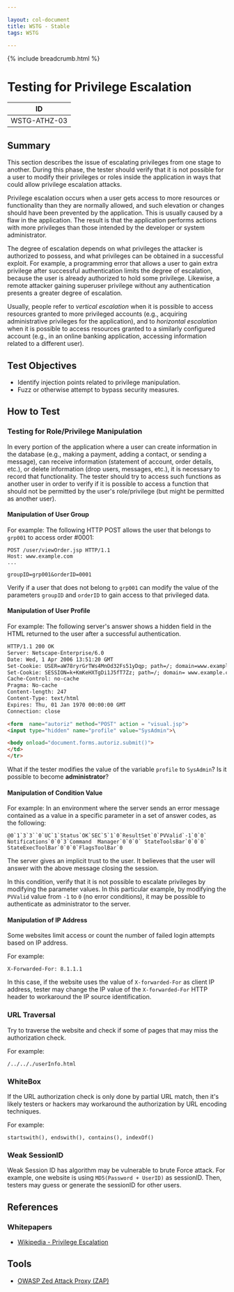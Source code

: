 ```yaml
---

layout: col-document
title: WSTG - Stable
tags: WSTG

---
```


{% include breadcrumb.html %}
# Testing for Privilege Escalation

|ID          |
|------------|
|WSTG-ATHZ-03|

## Summary

This section describes the issue of escalating privileges from one stage to another. During this phase, the tester should verify that it is not possible for a user to modify their privileges or roles inside the application in ways that could allow privilege escalation attacks.

Privilege escalation occurs when a user gets access to more resources or functionality than they are normally allowed, and such elevation or changes should have been prevented by the application. This is usually caused by a flaw in the application. The result is that the application performs actions with more privileges than those intended by the developer or system administrator.

The degree of escalation depends on what privileges the attacker is authorized to possess, and what privileges can be obtained in a successful exploit. For example, a programming error that allows a user to gain extra privilege after successful authentication limits the degree of escalation, because the user is already authorized to hold some privilege. Likewise, a remote attacker gaining superuser privilege without any authentication presents a greater degree of escalation.

Usually, people refer to *vertical escalation* when it is possible to access resources granted to more privileged accounts (e.g., acquiring administrative privileges for the application), and to *horizontal escalation* when it is possible to access resources granted to a similarly configured account (e.g., in an online banking application, accessing information related to a different user).

## Test Objectives

- Identify injection points related to privilege manipulation.
- Fuzz or otherwise attempt to bypass security measures.

## How to Test

### Testing for Role/Privilege Manipulation

In every portion of the application where a user can create information in the database (e.g., making a payment, adding a contact, or sending a message), can receive information (statement of account, order details, etc.), or delete information (drop users, messages, etc.), it is necessary to record that functionality. The tester should try to access such functions as another user in order to verify if it is possible to access a function that should not be permitted by the user's role/privilege (but might be permitted as another user).

#### Manipulation of User Group

For example:
The following HTTP POST allows the user that belongs to `grp001` to access order #0001:

```http
POST /user/viewOrder.jsp HTTP/1.1
Host: www.example.com
...

groupID=grp001&orderID=0001
```

Verify if a user that does not belong to `grp001` can modify the value of the parameters `groupID` and `orderID` to gain access to that privileged data.

#### Manipulation of User Profile

For example:
The following server's answer shows a hidden field in the HTML returned to the user after a successful authentication.

```html
HTTP/1.1 200 OK
Server: Netscape-Enterprise/6.0
Date: Wed, 1 Apr 2006 13:51:20 GMT
Set-Cookie: USER=aW78ryrGrTWs4MnOd32Fs51yDqp; path=/; domain=www.example.com
Set-Cookie: SESSION=k+KmKeHXTgDi1J5fT7Zz; path=/; domain= www.example.com
Cache-Control: no-cache
Pragma: No-cache
Content-length: 247
Content-Type: text/html
Expires: Thu, 01 Jan 1970 00:00:00 GMT
Connection: close

<form  name="autoriz" method="POST" action = "visual.jsp">
<input type="hidden" name="profile" value="SysAdmin">\

<body onload="document.forms.autoriz.submit()">
</td>
</tr>
```

What if the tester modifies the value of the variable `profile` to `SysAdmin`? Is it possible to become **administrator**?

#### Manipulation of Condition Value

For example:
In an environment where the server sends an error message contained as a value in a specific parameter in a set of answer codes, as the following:

```text
@0`1`3`3``0`UC`1`Status`OK`SEC`5`1`0`ResultSet`0`PVValid`-1`0`0` Notifications`0`0`3`Command  Manager`0`0`0` StateToolsBar`0`0`0`
StateExecToolBar`0`0`0`FlagsToolBar`0
```

The server gives an implicit trust to the user. It believes that the user will answer with the above message closing the session.

In this condition, verify that it is not possible to escalate privileges by modifying the parameter values. In this particular example, by modifying the `PVValid` value from `-1` to `0` (no error conditions), it may be possible to authenticate as administrator to the server.

#### Manipulation of IP Address

Some websites limit access or count the number of failed login attempts based on IP address.

For example:

```text
X-Forwarded-For: 8.1.1.1
```

In this case, if the website uses the value of `X-forwarded-For` as client IP address, tester may change the IP value of the `X-forwarded-For` HTTP header to workaround the IP source identification.

### URL Traversal

Try to traverse the website and check if some of pages that may miss the authorization check.

For example:

```text
/../.././userInfo.html
```

### WhiteBox

If the URL authorization check is only done by partial URL match, then it's likely testers or hackers may workaround the authorization by URL encoding techniques.

For example:

```text
startswith(), endswith(), contains(), indexOf()
```

### Weak SessionID

Weak Session ID has algorithm may be vulnerable to brute Force attack. For example, one website is using `MD5(Password + UserID)` as sessionID. Then, testers may guess or generate the sessionID for other users.

## References

### Whitepapers

- [Wikipedia - Privilege Escalation](https://en.wikipedia.org/wiki/Privilege_escalation)

## Tools

- [OWASP Zed Attack Proxy (ZAP)](https://www.zaproxy.org)
